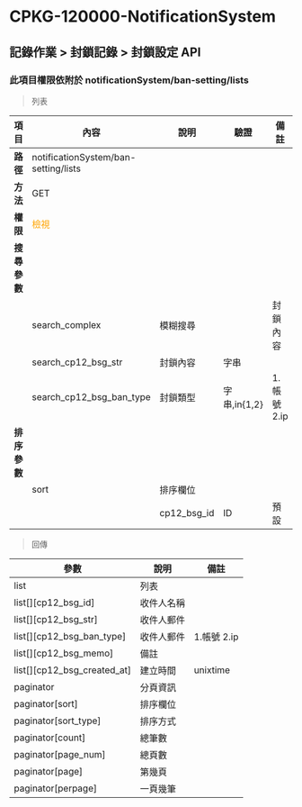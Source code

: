 # CPKG-120000-NotificationSystem

## 記錄作業 > 封鎖記錄 > 封鎖設定 API

### 此項目權限依附於 notificationSystem/ban-setting/lists

> 列表

| 項目                      | 內容                             | 說明                   | 驗證                  | 備註         |
|--------------------------|----------------------------------|-----------------------|-----------------------|----------------|
| <b>路徑</b>               | notificationSystem/ban-setting/lists                 |                       |                       |                |
| <b>方法</b>               | GET                              |                       |                       |                |
| <b>權限</b>               | <font color="orange">檢視</font> |                       |                       |                |
| <b>搜尋參數</b>           |                                  |                       |                       |                |
|                          | search_complex              | 模糊搜尋               |           | 封鎖內容              |
|                          | search_cp12_bsg_str              | 封鎖內容               | 字串          |                |
|                          | search_cp12_bsg_ban_type              | 封鎖類型               | 字串,in{1,2}          | 1.帳號 2.ip               |
| <b>排序參數</b>           |                                  |                       |                       |                |
|                          | sort                             | 排序欄位               |                       |                |
|                          |                                  | cp12_bsg_id             | ID              | 預設               |

> 回傳

| 參數                                         | 說明                           | 備註                            |
|----------------------------------------------|--------------------------------|--------------------------------|
| list                                         | 列表                            |                                |
| list[][cp12_bsg_id]               | 收件人名稱                            |                                |
| list[][cp12_bsg_str]               | 收件人郵件                            |                                |
| list[][cp12_bsg_ban_type]               | 收件人郵件                            | 1.帳號 2.ip                               |
| list[][cp12_bsg_memo]               | 備註                            |                               |
| list[][cp12_bsg_created_at]               | 建立時間                            | unixtime                               |
| paginator                                    | 分頁資訊                        |                                |
| paginator[sort]                              | 排序欄位                        |                                |
| paginator[sort_type]                         | 排序方式                        |                                |
| paginator[count]                             | 總筆數                          |                                |
| paginator[page_num]                          | 總頁數                          |                                |
| paginator[page]                              | 第幾頁                          |                                |
| paginator[perpage]                           | 一頁幾筆                        |                                |
